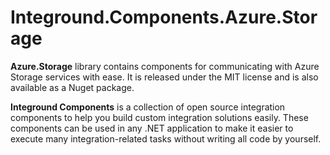 # Integround.Components.Azure.Storage
**Azure.Storage** library contains components for communicating with Azure Storage services with ease. It is released under the MIT license and is also available as a Nuget package.

**Integround Components** is a collection of open source integration components to help you build custom integration solutions easily. These components can be used in any .NET application to make it easier to execute many integration-related tasks without writing all code by yourself.
